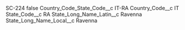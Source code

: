 <?xml version="1.0" encoding="UTF-8"?>
<CustomMetadata xmlns="http://soap.sforce.com/2006/04/metadata" xmlns:xsi="http://www.w3.org/2001/XMLSchema-instance" xmlns:xsd="http://www.w3.org/2001/XMLSchema">
    <label>SC-224</label>
    <protected>false</protected>
    <values>
        <field>Country_Code_State_Code__c</field>
        <value xsi:type="xsd:string">IT-RA</value>
    </values>
    <values>
        <field>Country_Code__c</field>
        <value xsi:type="xsd:string">IT</value>
    </values>
    <values>
        <field>State_Code__c</field>
        <value xsi:type="xsd:string">RA</value>
    </values>
    <values>
        <field>State_Long_Name_Latin__c</field>
        <value xsi:type="xsd:string">Ravenna</value>
    </values>
    <values>
        <field>State_Long_Name_Local__c</field>
        <value xsi:type="xsd:string">Ravenna</value>
    </values>
</CustomMetadata>

